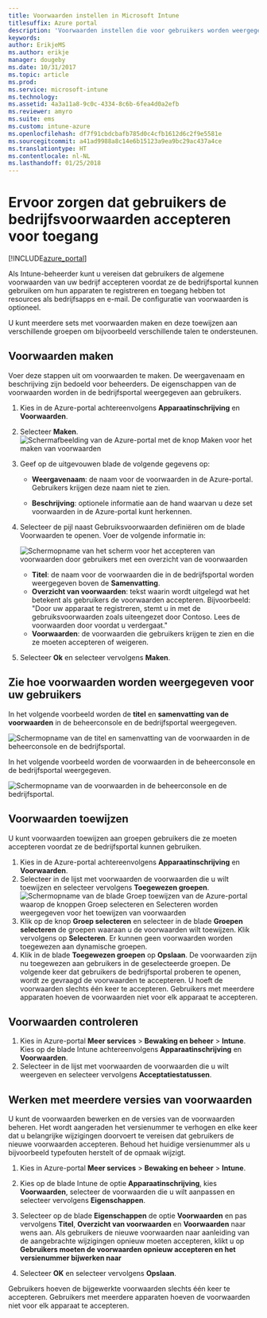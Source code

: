 ```yaml
---
title: Voorwaarden instellen in Microsoft Intune
titlesuffix: Azure portal
description: 'Voorwaarden instellen die voor gebruikers worden weergegeven in de bedrijfsportal voor Intune. '
keywords: 
author: ErikjeMS
ms.author: erikje
manager: dougeby
ms.date: 10/31/2017
ms.topic: article
ms.prod: 
ms.service: microsoft-intune
ms.technology: 
ms.assetid: 4a3a11a8-9c0c-4334-8c6b-6fea4d0a2efb
ms.reviewer: amyro
ms.suite: ems
ms.custom: intune-azure
ms.openlocfilehash: df7f91cbdcbafb785d0c4cfb1612d6c2f9e5581e
ms.sourcegitcommit: a41ad9988a8c14e6b15123a9ea9bc29ac437a4ce
ms.translationtype: HT
ms.contentlocale: nl-NL
ms.lasthandoff: 01/25/2018
---
```

# <a name="ensure-users-accept-company-terms-for-access"></a>Ervoor zorgen dat gebruikers de bedrijfsvoorwaarden accepteren voor toegang

[!INCLUDE[azure_portal](./includes/azure_portal.md)]

Als Intune-beheerder kunt u vereisen dat gebruikers de algemene voorwaarden van uw bedrijf accepteren voordat ze de bedrijfsportal kunnen gebruiken om hun apparaten te registreren en toegang hebben tot resources als bedrijfsapps en e-mail. De configuratie van voorwaarden is optioneel.

U kunt meerdere sets met voorwaarden maken en deze toewijzen aan verschillende groepen om bijvoorbeeld verschillende talen te ondersteunen.

## <a name="create-terms-and-conditions"></a>Voorwaarden maken
Voer deze stappen uit om voorwaarden te maken. De weergavenaam en beschrijving zijn bedoeld voor beheerders. De eigenschappen van de voorwaarden worden in de bedrijfsportal weergegeven aan gebruikers.

1. Kies in de Azure-portal achtereenvolgens **Apparaatinschrijving** en **Voorwaarden**.
2. Selecteer **Maken**.
![Schermafbeelding van de Azure-portal met de knop Maken voor het maken van voorwaarden](media/terms-create-terms.png)
3. Geef op de uitgevouwen blade de volgende gegevens op:

   - **Weergavenaam**: de naam voor de voorwaarden in de Azure-portal. Gebruikers krijgen deze naam niet te zien.

   - **Beschrijving**: optionele informatie aan de hand waarvan u deze set voorwaarden in de Azure-portal kunt herkennen.

4. Selecteer de pijl naast Gebruiksvoorwaarden definiëren om de blade Voorwaarden te openen. Voer de volgende informatie in:

   ![Schermopname van het scherm voor het accepteren van voorwaarden door gebruikers met een overzicht van de voorwaarden](./media/terms-summary-create.png)

   - **Titel**: de naam voor de voorwaarden die in de bedrijfsportal worden weergegeven boven de **Samenvatting**.
   - **Overzicht van voorwaarden**: tekst waarin wordt uitgelegd wat het betekent als gebruikers de voorwaarden accepteren. Bijvoorbeeld: "Door uw apparaat te registreren, stemt u in met de gebruiksvoorwaarden zoals uiteengezet door Contoso. Lees de voorwaarden door voordat u verdergaat."
   - **Voorwaarden**: de voorwaarden die gebruikers krijgen te zien en die ze moeten accepteren of weigeren.

5. Selecteer **Ok** en selecteer vervolgens **Maken**.

## <a name="see-how-terms-are-displayed-to-your-users"></a>Zie hoe voorwaarden worden weergegeven voor uw gebruikers
In het volgende voorbeeld worden de **titel** en **samenvatting van de voorwaarden** in de beheerconsole en de bedrijfsportal weergegeven.

![Schermopname van de titel en samenvatting van de voorwaarden in de beheerconsole en de bedrijfsportal.](./media/terms-summary-terms.png)

In het volgende voorbeeld worden de voorwaarden in de beheerconsole en de bedrijfsportal weergegeven.

![Schermopname van de voorwaarden in de beheerconsole en de bedrijfsportal.](./media/terms-properties-terms.png)

## <a name="assign-terms-and-conditions"></a>Voorwaarden toewijzen

U kunt voorwaarden toewijzen aan groepen gebruikers die ze moeten accepteren voordat ze de bedrijfsportal kunnen gebruiken.

1. Kies in de Azure-portal achtereenvolgens **Apparaatinschrijving** en **Voorwaarden**.
2. Selecteer in de lijst met voorwaarden de voorwaarden die u wilt toewijzen en selecteer vervolgens **Toegewezen groepen**.
![Schermopname van de blade Groep toewijzen van de Azure-portal waarop de knoppen Groep selecteren en Selecteren worden weergegeven voor het toewijzen van voorwaarden](media/terms-assign-groups.png)
3. Klik op de knop **Groep selecteren** en selecteer in de blade **Groepen selecteren** de groepen waaraan u de voorwaarden wilt toewijzen. Klik vervolgens op **Selecteren**. Er kunnen geen voorwaarden worden toegewezen aan dynamische groepen.
4. Klik in de blade **Toegewezen groepen** op **Opslaan**.  De voorwaarden zijn nu toegewezen aan gebruikers in de geselecteerde groepen. De volgende keer dat gebruikers de bedrijfsportal proberen te openen, wordt ze gevraagd de voorwaarden te accepteren. U hoeft de voorwaarden slechts één keer te accepteren. Gebruikers met meerdere apparaten hoeven de voorwaarden niet voor elk apparaat te accepteren.


## <a name="monitor-terms-and-conditions"></a>Voorwaarden controleren

1. Kies in Azure-portal **Meer services** > **Bewaking en beheer** > **Intune**. Kies op de blade Intune achtereenvolgens **Apparaatinschrijving** en **Voorwaarden**.
2. Selecteer in de lijst met voorwaarden de voorwaarden die u wilt weergeven en selecteer vervolgens **Acceptatiestatussen**.

## <a name="work-with-multiple-versions-of-terms-and-conditions"></a>Werken met meerdere versies van voorwaarden
U kunt de voorwaarden bewerken en de versies van de voorwaarden beheren. Het wordt aangeraden het versienummer te verhogen en elke keer dat u belangrijke wijzigingen doorvoert te vereisen dat gebruikers de nieuwe voorwaarden accepteren. Behoud het huidige versienummer als u bijvoorbeeld typefouten herstelt of de opmaak wijzigt.

1. Kies in Azure-portal **Meer services** > **Bewaking en beheer** > **Intune**.

2. Kies op de blade Intune de optie **Apparaatinschrijving**, kies **Voorwaarden**, selecteer de voorwaarden die u wilt aanpassen en selecteer vervolgens **Eigenschappen**.

4. Selecteer op de blade **Eigenschappen** de optie **Voorwaarden** en pas vervolgens **Titel**, **Overzicht van voorwaarden** en **Voorwaarden** naar wens aan. Als gebruikers de nieuwe voorwaarden naar aanleiding van de aangebrachte wijzigingen opnieuw moeten accepteren, klikt u op **Gebruikers moeten de voorwaarden opnieuw accepteren en het versienummer bijwerken naar**

4.  Selecteer **OK** en selecteer vervolgens **Opslaan**.

Gebruikers hoeven de bijgewerkte voorwaarden slechts één keer te accepteren. Gebruikers met meerdere apparaten hoeven de voorwaarden niet voor elk apparaat te accepteren.

